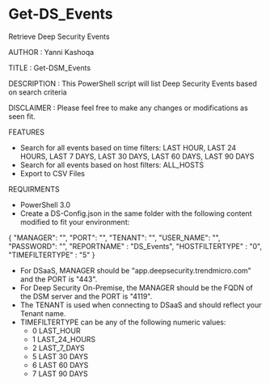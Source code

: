 # Get-DS_Events
Retrieve Deep Security Events

AUTHOR		: Yanni Kashoqa

TITLE		: Get-DSM_Events

DESCRIPTION	: This PowerShell script will list Deep Security Events based on search criteria

DISCLAIMER	: Please feel free to make any changes or modifications as seen fit.

FEATURES
- Search for all events based on time filters: LAST HOUR, LAST 24 HOURS, LAST 7 DAYS, LAST 30 DAYS, LAST 60 DAYS, LAST 90 DAYS
- Search for all events based on host filters: ALL_HOSTS
- Export to CSV Files

REQUIRMENTS
- PowerShell 3.0
- Create a DS-Config.json in the same folder with the following content modified to fit your environment:

{
    "MANAGER": "",
    "PORT": "",
    "TENANT": "",
    "USER_NAME": "",
    "PASSWORD": "",
    "REPORTNAME" : "DS_Events",
    "HOSTFILTERTYPE" : "0",
    "TIMEFILTERTYPE" : "5"
}

- For DSaaS, MANAGER should be "app.deepsecurity.trendmicro.com" and the PORT is "443".
- For Deep Security On-Premise, the MANAGER should be the FQDN of the DSM server and the PORT is "4119".
- The TENANT is used when connecting to DSaaS and should reflect your Tenant name.
- TIMEFILTERTYPE can be any of the following numeric values:
    - 0	LAST_HOUR
    - 1	LAST_24_HOURS
    - 2	LAST_7_DAYS
    - 5 LAST 30 DAYS
    - 6 LAST 60 DAYS
    - 7 LAST 90 DAYS